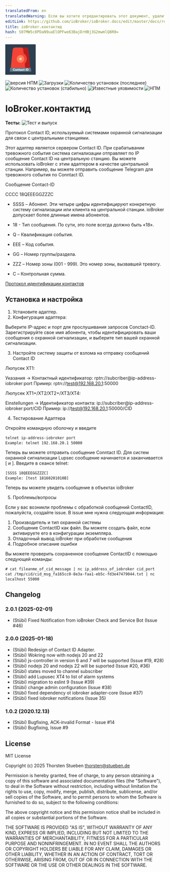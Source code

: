```yaml
---
translatedFrom: en
translatedWarning: Если вы хотите отредактировать этот документ, удалите поле «translationFrom», в противном случае этот документ будет снова автоматически переведен
editLink: https://github.com/ioBroker/ioBroker.docs/edit/master/docs/ru/adapterref/iobroker.contactid/README.md
title: ioBroker.контактид
hash: S07MW5c8PDaN9uaElOPFwo63BajDrHBj3G2mwmlQ8R0=
---
```

![Логотип](../../../en/adapterref/iobroker.contactid/admin/contactid.png)

![версия НПМ](http://img.shields.io/npm/v/iobroker.contactid.svg)
![Загрузки](https://img.shields.io/npm/dm/iobroker.contactid.svg)
![Количество установок (последнее)](http://iobroker.live/badges/contactid-installed.svg)
![Количество установок (стабильно)](http://iobroker.live/badges/contactid-stable.svg)
![Известные уязвимости](https://snyk.io/test/github/schmupu/ioBroker.contactid/badge.svg)
![НПМ](https://nodei.co/npm/iobroker.contactid.png?downloads=true)

# IoBroker.контактид
**Тесты:** ![Тест и выпуск](https://github.com/schmupu/ioBroker.contactid/workflows/Test%20and%20Release/badge.svg)

Протокол Contact ID, используемый системами охранной сигнализации для связи с центральными станциями.

Этот адаптер является сервером Contact ID. При срабатывании тревожного события система сигнализации отправляет по IP сообщение Contact ID на центральную станцию.
Вы можете использовать ioBroker с этим адаптером в качестве центральной станции. Например, вы можете отправить сообщение Telegram для тревожного события по Conntact ID.

Сообщение Contact-ID

СССС 18QEEEGGZZZC

- SSSS – Абонент. Эти четыре цифры идентифицируют конкретную систему сигнализации или клиента на центральной станции. ioBroker допускает более длинные имена абонентов.

- 18 - Тип сообщения. По сути, это поле всегда должно быть «18».
- Q – Квалификация события.
- EEE – Код события.
- GG – Номер группы/раздела.
- ZZZ – Номер зоны (001 - 999). Это номер зоны, вызвавшей тревогу.
- C – Контрольная сумма.

[Протокол идентификации контактов](http://www.technoimport.com.co/Producto/pdfs/ADEMCO%20-%20DC05_Contact_ID.pdf)

## Установка и настройка
1. Установите адаптер.
2. Конфигурация адаптера:

Выберите IP-адрес и порт для прослушивания запросов Conctact-ID.
Зарегистрируйте свое имя абонента, чтобы идентифицировать ваши сообщения о охранной сигнализации, и выберите тип вашей охранной сигнализации.

3. Настройте систему защиты от взлома на отправку сообщений Contact ID

Люпусек XT1:

Указания -> Контактный идентификатор: rptn://subcriber@ip-address-iobroker:port Пример: rptn://test@192.168.20.1:50000

Люпусек XT1+/XT2/XT2+/XT3/XT4:

Einstellungen -> Идентификатор контакта: ip://subcriber@ip-address-iobroker:port/CID Пример: ip://test@192.168.20.1:50000/CID

4. Тестирование Адаптера

Откройте командную оболочку и введите

```
telnet ip-address-iobroker port
Example: telnet 192.168.20.1 50000

```

Теперь вы можете отправить сообщение Conntact ID. Для систем охранной сигнализации Lupsec сообщение начинается и заканчивается [ и ]. Введите в сеансе telnet:

```
[SSSS 18QEEEGGZZZC]
Example: [test 18160201010B]
```

Теперь вы можете увидеть сообщение в объектах ioBroker

5. Проблемы/вопросы

Если у вас возникли проблемы с обработкой сообщений ContactID, пожалуйста, создайте issue.
В issue мне нужна следующая информация:

1. Производитель и тип охранной системы
2. Сообщение ContactID как файл. Вы можете создать файл, если активируете его в конфигурации экземпляра.
3. Отладочный вывод ioBroker при обработке сообщения
4. Подробное описание ошибки

Вы можете проверить сохраненное сообщение ContactID с помощью следующей команды:

```
# cat fileanme_of_cid_message | nc ip_address_of_iobroker cid_port
cat /tmp/cid/cid_msg_fa165cc0-8e3a-faa1-eb5c-fd3e47479044.txt | nc localhost 55000
```

## Changelog
### 2.0.1 (2025-02-01)

- (Stübi) Fixed Notification from ioBroker Check and Service Bot (Issue #46)

### 2.0.0 (2025-01-18)

- (Stübi) Redesign of Contact ID Adapter.
- (Stübi) Wokring now with nodejs 20 and 22
- (Stübi) js-controller in version 6 and 7 will be supported (Issue #19, #28)
- (Stübi) nodejs 20 and nodejs 22 will be suported (Issue #20, #36)
- (Stübi) states moved to channel subscriber
- (Stübi) add Lupusec XT4 to list of alarm systems
- (Stübi) migration to eslint 9 (Issue #39)
- (Stübi) change admin configuration (Issue #38)
- (Stübi) fixed dependency ot iobroker adapter-core (Issue #37)
- (Stübi) fixed iobroker notifications (Issue 35)

### 1.0.2 (2020.12.13)

- (Stübi) Bugfixing, ACK-invalid Format - Issue #14
- (Stübi) Bugfixing, Issue #9

## License

MIT License

Copyright (c) 2025 Thorsten Stueben <thorsten@stueben.de>

Permission is hereby granted, free of charge, to any person obtaining a copy
of this software and associated documentation files (the "Software"), to deal
in the Software without restriction, including without limitation the rights
to use, copy, modify, merge, publish, distribute, sublicense, and/or sell
copies of the Software, and to permit persons to whom the Software is
furnished to do so, subject to the following conditions:

The above copyright notice and this permission notice shall be included in all
copies or substantial portions of the Software.

THE SOFTWARE IS PROVIDED "AS IS", WITHOUT WARRANTY OF ANY KIND, EXPRESS OR
IMPLIED, INCLUDING BUT NOT LIMITED TO THE WARRANTIES OF MERCHANTABILITY,
FITNESS FOR A PARTICULAR PURPOSE AND NONINFRINGEMENT. IN NO EVENT SHALL THE
AUTHORS OR COPYRIGHT HOLDERS BE LIABLE FOR ANY CLAIM, DAMAGES OR OTHER
LIABILITY, WHETHER IN AN ACTION OF CONTRACT, TORT OR OTHERWISE, ARISING FROM,
OUT OF OR IN CONNECTION WITH THE SOFTWARE OR THE USE OR OTHER DEALINGS IN THE
SOFTWARE.
